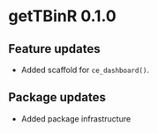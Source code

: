 # getTBinR 0.1.0

## Feature updates

* Added scaffold for `ce_dashboard()`.

## Package updates

* Added package infrastructure